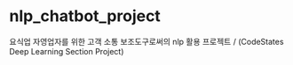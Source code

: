 # nlp_chatbot_project
요식업 자영업자를 위한 고객 소통 보조도구로써의 nlp 활용 프로젝트 / (CodeStates Deep Learning Section Project)
